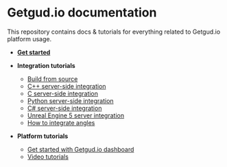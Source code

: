 # Getgud.io documentation

This repository contains docs & tutorials for everything related to Getgud.io platform usage.


- <b>[Get started](https://github.com/getgud-io/getgud-docs/blob/main/get-started.md)</b>
- <b>Integration tutorials</b>
  * [Build from source](https://github.com/getgud-io/getgud-docs/blob/main/Integrations/cpp-build-instructions.md)
  * [C++ server-side integration](https://github.com/getgud-io/getgud-docs/blob/main/Integrations/C%2B%2B/cpp-integration.md)
  * [C server-side integration](https://github.com/getgud-io/getgud-docs/blob/main/Integrations/C/c-integration.md)
  * [Python server-side integration](https://github.com/getgud-io/getgud-docs/blob/main/Integrations/Python/python-integration.md)
  * [C# server-side integration](https://github.com/getgud-io/getgud-docs/blob/main/Integrations/C%23/csharp-integration.md)
  * [Unreal Engine 5 server integration](https://github.com/getgud-io/getgud-docs/blob/main/Integrations/Unreal%20Engine/unreal-engine-5-integration.md)
  * [How to integrate angles](https://github.com/getgud-io/getgud-docs/blob/main/Integrations/getgud-sdk-angles-tutorial.md)
    
- <b>Platform tutorials</b>
  * [Get started with Getgud.io dashboard](https://github.com/getgud-io/getgud-docs/blob/main/Platform/get-started-with-dashboard.md)
  * [Video tutorials](https://www.youtube.com/playlist?list=PLMIGIFMfKUAv4AQHvnv4PzSvmd9dsYk0p)

